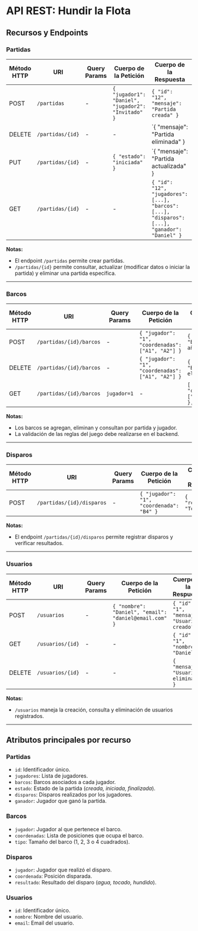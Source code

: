 # API REST: Hundir la Flota

## Recursos y Endpoints

### Partidas

| Método HTTP | URI               | Query Params | Cuerpo de la Petición                                | Cuerpo de la Respuesta                                                                 | Códigos de Respuesta |
|-------------|-------------------|--------------|----------------------------------------------------|---------------------------------------------------------------------------------------|----------------------|
| POST        | `/partidas`       | -            | `{ "jugador1": "Daniel", "jugador2": "Invitado" }` | `{ "id": "12", "mensaje": "Partida creada" }`                                         | 201, 400             |
| DELETE      | `/partidas/{id}`  | -            | -                                                  | `{ "mensaje": "Partida eliminada" }                                                   | 200, 404             |
| PUT         | `/partidas/{id}`  | -            | `{ "estado": "iniciada" }`                         | `{ "mensaje": "Partida actualizada" }                                                 | 200, 400, 404        |
| GET         | `/partidas/{id}`  | -            | -                                                  | `{ "id": "12", "jugadores": [...], "barcos": [...], "disparos": [...], "ganador": "Daniel" }` | 200, 404             |

**Notas:**
- El endpoint `/partidas` permite crear partidas.
- `/partidas/{id}` permite consultar, actualizar (modificar datos o iniciar la partida) y eliminar una partida específica.

---

### Barcos

| Método HTTP | URI                        | Query Params | Cuerpo de la Petición                              | Cuerpo de la Respuesta       | Códigos de Respuesta |
|-------------|----------------------------|--------------|---------------------------------------------------|------------------------------|----------------------|
| POST        | `/partidas/{id}/barcos`    | -            | `{ "jugador": "1", "coordenadas": ["A1", "A2"] }` | `{ "mensaje": "Barco añadido" }` | 200, 400, 404        |
| DELETE      | `/partidas/{id}/barcos`    | -            | `{ "jugador": "1", "coordenadas": ["A1", "A2"] }` | `{ "mensaje": "Barco eliminado" }` | 200, 404             |
| GET         | `/partidas/{id}/barcos`    | `jugador=1`  | -                                                 | `[ { "coordenadas": ["A1", "A2"] }, ... ]` | 200, 404             |

**Notas:**
- Los barcos se agregan, eliminan y consultan por partida y jugador.
- La validación de las reglas del juego debe realizarse en el backend.

---

### Disparos

| Método HTTP | URI                         | Query Params | Cuerpo de la Petición                         | Cuerpo de la Respuesta       | Códigos de Respuesta |
|-------------|-----------------------------|--------------|-----------------------------------------------|------------------------------|----------------------|
| POST        | `/partidas/{id}/disparos`   | -            | `{ "jugador": "1", "coordenada": "B4" }`      | `{ "resultado": "Tocado" }`  | 200, 400, 404        |

**Notas:**
- El endpoint `/partidas/{id}/disparos` permite registrar disparos y verificar resultados.

---

### Usuarios

| Método HTTP | URI              | Query Params | Cuerpo de la Petición        | Cuerpo de la Respuesta               | Códigos de Respuesta |
|-------------|------------------|--------------|------------------------------|---------------------------------------|-----------------------|
| POST        | `/usuarios`      | -            | `{ "nombre": "Daniel", "email": "daniel@email.com" }` | `{ "id": "1", "mensaje": "Usuario creado" }` | 201, 400             |
| GET         | `/usuarios/{id}` | -            | -                            | `{ "id": "1", "nombre": "Daniel" }`   | 200, 404             |
| DELETE      | `/usuarios/{id}` | -            | -                            | `{ "mensaje": "Usuario eliminado" }`  | 200, 404             |

**Notas:**
- `/usuarios` maneja la creación, consulta y eliminación de usuarios registrados.

---

## Atributos principales por recurso

### Partidas
- `id`: Identificador único.
- `jugadores`: Lista de jugadores.
- `barcos`: Barcos asociados a cada jugador.
- `estado`: Estado de la partida (*creada, iniciada, finalizada*).
- `disparos`: Disparos realizados por los jugadores.
- `ganador`: Jugador que ganó la partida.

### Barcos
- `jugador`: Jugador al que pertenece el barco.
- `coordenadas`: Lista de posiciones que ocupa el barco.
- `tipo`: Tamaño del barco (1, 2, 3 o 4 cuadrados).

### Disparos
- `jugador`: Jugador que realizó el disparo.
- `coordenada`: Posición disparada.
- `resultado`: Resultado del disparo (*agua, tocado, hundido*).

### Usuarios
- `id`: Identificador único.
- `nombre`: Nombre del usuario.
- `email`: Email del usuario.
